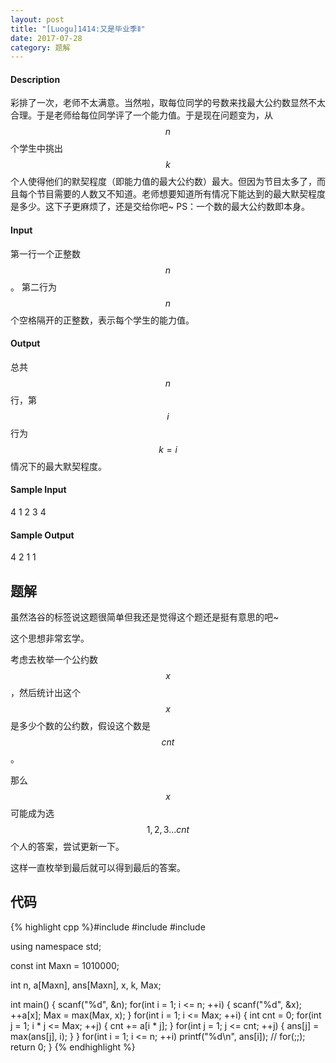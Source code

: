 ```yaml
---
layout: post
title: "[Luogu]1414:又是毕业季Ⅱ"
date: 2017-07-28
category: 题解
---
```

#### Description
彩排了一次，老师不太满意。当然啦，取每位同学的号数来找最大公约数显然不太合理。于是老师给每位同学评了一个能力值。于是现在问题变为，从$$n$$个学生中挑出$$k$$个人使得他们的默契程度（即能力值的最大公约数）最大。但因为节目太多了，而且每个节目需要的人数又不知道。老师想要知道所有情况下能达到的最大默契程度是多少。这下子更麻烦了，还是交给你吧~
PS：一个数的最大公约数即本身。

#### Input
第一行一个正整数$$n$$。
第二行为$$n$$个空格隔开的正整数，表示每个学生的能力值。

#### Output
总共$$n$$行，第$$i$$行为$$k=i$$情况下的最大默契程度。

#### Sample Input
4
1 2 3 4

#### Sample Output
4
2
1
1

## 题解

虽然洛谷的标签说这题很简单但我还是觉得这个题还是挺有意思的吧~

这个思想非常玄学。

考虑去枚举一个公约数$$x$$，然后统计出这个$$x$$是多少个数的公约数，假设这个数是$$cnt$$。

那么$$x$$可能成为选$$1, 2, 3...cnt$$个人的答案，尝试更新一下。

这样一直枚举到最后就可以得到最后的答案。

## 代码
{% highlight cpp %}#include <cstdio>
#include <cstring>
#include <iostream>

using namespace std;

const int Maxn = 1010000;

int n, a[Maxn], ans[Maxn], x, k, Max;

int main() {
    scanf("%d", &n);
    for(int i = 1; i <= n; ++i) {
        scanf("%d", &x);
        ++a[x]; Max = max(Max, x);
    }
    for(int i = 1; i <= Max; ++i) {
        int cnt = 0;
        for(int j = 1; i * j <= Max; ++j) {
            cnt += a[i * j];
        }
        for(int j = 1; j <= cnt; ++j) {
            ans[j] = max(ans[j], i);
        }
    }
    for(int i = 1; i <= n; ++i) printf("%d\n", ans[i]);
    // for(;;);
    return 0;
}
{% endhighlight %}